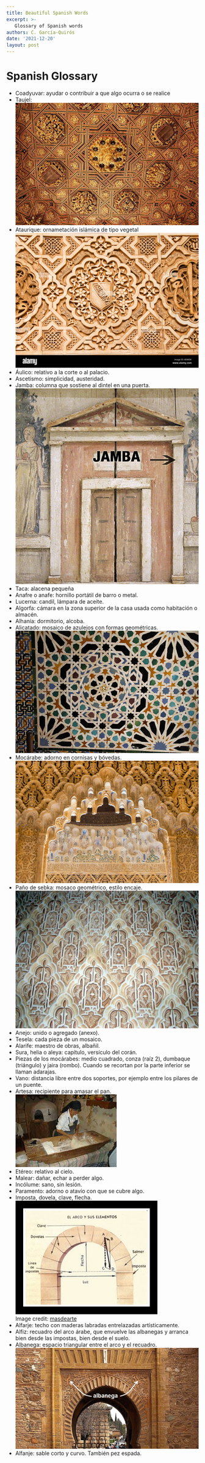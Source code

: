 ```yaml
---
title: Beautiful Spanish Words
excerpt: >-
   Glossary of Spanish words
authors: C. García-Quirós
date: '2021-12-20'
layout: post
---
```


# Spanish Glossary
- Coadyuvar: ayudar o contribuir a que algo ocurra o se realice
- Taujel: ![image](/images/taujel4bis.jpg)
- Ataurique: ornametación islámica de tipo vegetal ![image](/images/ataurique.jpg)
- Áulico: relativo a la corte o al palacio.
- Ascetismo: simplicidad, austeridad.
- Jamba: columna que sostiene al dintel en una puerta.
![image](/images/jamba.jpg)
- Taca: alacena pequeña
- Anafre o anafe: hornillo portátil de barro o metal.
- Lucerna: candil, lámpara de aceite.
- Algorfa: cámara en la zona superior de la casa usada como habitación o almacén.
- Alhanía: dormitorio, alcoba.
- Alicatado: mosaico de azulejos con formas geométricas.
![image](/images/alicatado.jpg)
- Mocárabe: adorno en cornisas y bóvedas.
![image](/images/mocarabe.jpg)
- Paño de sebka: mosaco geométrico, estilo encaje. ![image](/images/sebka.jpg)
- Anejo: unido o agregado (anexo).
- Tesela: cada pieza de un mosaico.
- Alarife: maestro de obras, albañil.
- Sura, helia o aleya: capítulo, versículo del corán.
- Piezas de los mocárabes: medio cuadrado, conza (raíz 2), dumbaque (triángulo) y jaira (rombo). Cuando se recortan por la parte inferior se llaman adarajas.
- Vano: distancia libre entre dos soportes, por ejemplo entre los pilares de un puente.
- Artesa: recipiente para amasar el pan.
![image](/images/artesa.jpeg)
- Etéreo: relativo al cielo.
- Malear: dañar, echar a perder algo.
- Incólume: sano, sin lesión.
- Paramento: adorno o atavío con que se cubre algo.
- Imposta, dovela, clave, flecha.<br/>
![image](/images/imposta.jpg)<br/>
Image credit: [masdearte](https://masdearte.com/especiales/dinteles-bovedas-y-arcos-una-guia-en-el-dia-mundial-de-la-arquitectura/)
- Alfarje: techo con maderas labradas entrelazadas artísticamente.
- Alfiz: recuadro del arco árabe, que envuelve las albanegas y arranca bien desde las impostas, bien desde el suelo.
- Albanega: espacio triangular entre el arco y el recuadro.
![image](/images/albanega.jpg)
- Alfanje: sable corto y curvo. También pez espada.

